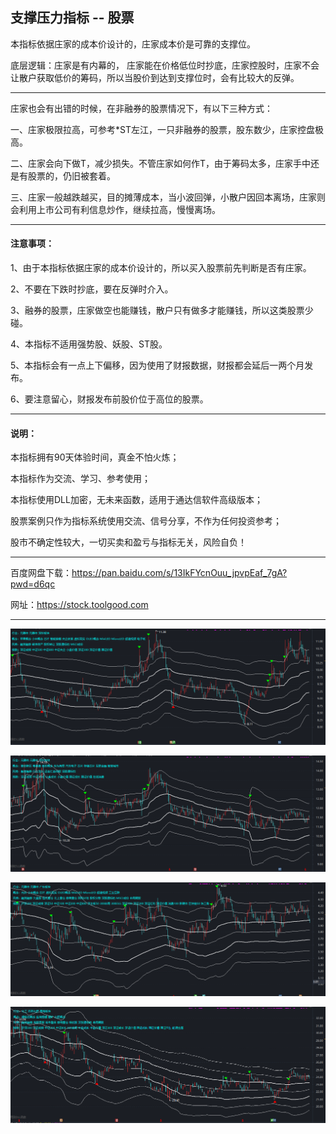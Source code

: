 
## 支撑压力指标 -- 股票

本指标依据庄家的成本价设计的，庄家成本价是可靠的支撑位。

底层逻辑：庄家是有内幕的， 庄家能在价格低位时抄底，庄家控股时，庄家不会让散户获取低价的筹码，所以当股价到达到支撑位时，会有比较大的反弹。

------------------------

庄家也会有出错的时候，在非融券的股票情况下，有以下三种方式：

一、庄家极限拉高，可参考*ST左江，一只非融券的股票，股东数少，庄家控盘极高。

二、庄家会向下做T，减少损失。不管庄家如何作T，由于筹码太多，庄家手中还是有股票的，仍旧被套着。

三、庄家一般越跌越买，目的摊薄成本，当小波回弹，小散户因回本离场，庄家则会利用上市公司有利信息炒作，继续拉高，慢慢离场。

------------------------

#### 注意事项：

1、由于本指标依据庄家的成本价设计的，所以买入股票前先判断是否有庄家。

2、不要在下跌时抄底，要在反弹时介入。

3、融券的股票，庄家做空也能赚钱，散户只有做多才能赚钱，所以这类股票少碰。

4、本指标不适用强势股、妖股、ST股。

5、本指标会有一点上下偏移，因为使用了财报数据，财报都会延后一两个月发布。

6、要注意留心，财报发布前股价位于高位的股票。


------------------------

#### 说明：

本指标拥有90天体验时间，真金不怕火炼；

本指标作为交流、学习、参考使用；

本指标使用DLL加密，无未来函数，适用于通达信软件高级版本；

股票案例只作为指标系统使用交流、信号分享，不作为任何投资参考；

股市不确定性较大，一切买卖和盈亏与指标无关，风险自负！

------------------------

百度网盘下载：https://pan.baidu.com/s/13IkFYcnOuu_jpvpEaf_7gA?pwd=d6qc

网址：https://stock.toolgood.com

------------------------

![股票指标演示](1.png)

![股票指标演示](2.png)

![股票指标演示](3.png)

![股票指标演示](4.png)